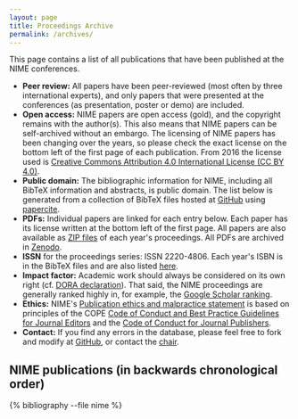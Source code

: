 ```yaml
---
layout: page
title: Proceedings Archive
permalink: /archives/
---
```


This page contains a list of all publications that have been published at the NIME conferences.

* **Peer review:** All papers have been peer-reviewed (most often by three international experts), and only papers that were presented at the conferences (as presentation, poster or demo) are included.
* **Open access:** NIME papers are open access (gold), and the copyright remains with the author(s). This also means that NIME papers can be self-archived without an embargo. The licensing of NIME papers has been changing over the years, so please check the exact license on the bottom left of the first page of each publication. From 2016 the license used is [Creative Commons Attribution 4.0 International License (CC BY 4.0)](https://creativecommons.org/licenses/by/4.0/).
* **Public domain:** The bibliographic information for NIME, including all BibTeX information and abstracts, is public domain. The list below is generated from a collection of BibTeX files hosted at [GitHub](https://github.com/NIME-conference/NIME-bibliography) using [papercite](https://wordpress.org/plugins/papercite/).
* **PDFs:** Individual papers are linked for each entry below. Each paper has its license written at the bottom left of the first page. All papers are also available as [ZIP files](http://nime.org/proceedings/ZIPs/) of each year's proceedings. All PDFs are archived in [Zenodo](https://www.zenodo.org/communities/nime_conference/).
* **ISSN** for the proceedings series: ISSN 2220-4806. Each year's ISBN is in the BibTeX files and are also listed [here]({{site.baseurl}}/archives/proceedings-isbn/).
* **Impact factor:** Academic work should always be considered on its own right (cf. [DORA declaration](https://sfdora.org/)). That said, the NIME proceedings are generally ranked highly in, for example, the [Google Scholar ranking](https://scholar.google.com/citations?view_op=top_venues&hl=en&vq=hum_musicmusicology).
* **Ethics:** NIME's [Publication ethics and malpractice statement](http://www.nime.org/archives/publication-ethics-and-malpractice-statement/) is based on principles of the COPE [Code of Conduct and Best Practice Guidelines for Journal Editors](http://publicationethics.org/files/Code%20of%20Conduct_2.pdf) and the [Code of Conduct for Journal Publishers](http://publicationethics.org/files/Code%20of%20conduct%20for%20publishers%20FINAL_1_0_0.pdf).
* **Contact:** If you find any errors in the database, please feel free to fork and modify at [GitHub](https://github.com/NIME-conference/NIME-bibliography), or contact the [chair](http://www.hf.uio.no/imv/english/people/aca/alexanje/index.html).

## NIME publications (in backwards chronological order)

{% bibliography --file nime %}

<script>
// map our commands to the classList methods
const fnmap = {
  'toggle': 'toggle',
    'show': 'add',
    'hide': 'remove'
};
const collapse = (selector, cmd) => {
  const targets = Array.from(document.querySelectorAll(selector));
  targets.forEach(target => {
    target.classList[fnmap[cmd]]('show');
  });
}

// Grab all the trigger elements on the page
const triggers = Array.from(document.querySelectorAll('[data-toggle="collapse"]'));
// Listen for click events, but only on our triggers
window.addEventListener('click', (ev) => {
  const elm = ev.target;
  if (triggers.includes(elm)) {
    const selector = elm.getAttribute('data-target');
    collapse(selector, 'toggle');
  }
}, false);
</script>
